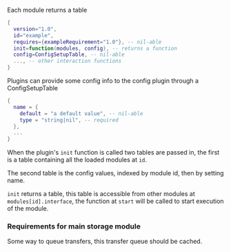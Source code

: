 Each module returns a table
```lua
{
  version="1.0",
  id="example",
  requires={exampleRequirement="1.0"}, -- nil-able
  init=function(modules, config), -- returns a function
  config=ConfigSetupTable, -- nil-able
  ..., -- other interaction functions
}
```

Plugins can provide some config info to the config plugin through a ConfigSetupTable
```lua
{
  name = {
    default = "a default value", -- nil-able
    type = "string|nil", -- required
  },
  ...
}
```

When the plugin's `init` function is called two tables are passed in, the first is a table containing all the loaded modules at `id`. 

The second table is the config values, indexed by module id, then by setting name. 

`init` returns a table, this table is accessible from other modules at `modules[id].interface`, the function at `start` will be called to start execution of the module.

### Requirements for main storage module
Some way to queue transfers, this transfer queue should be cached.
